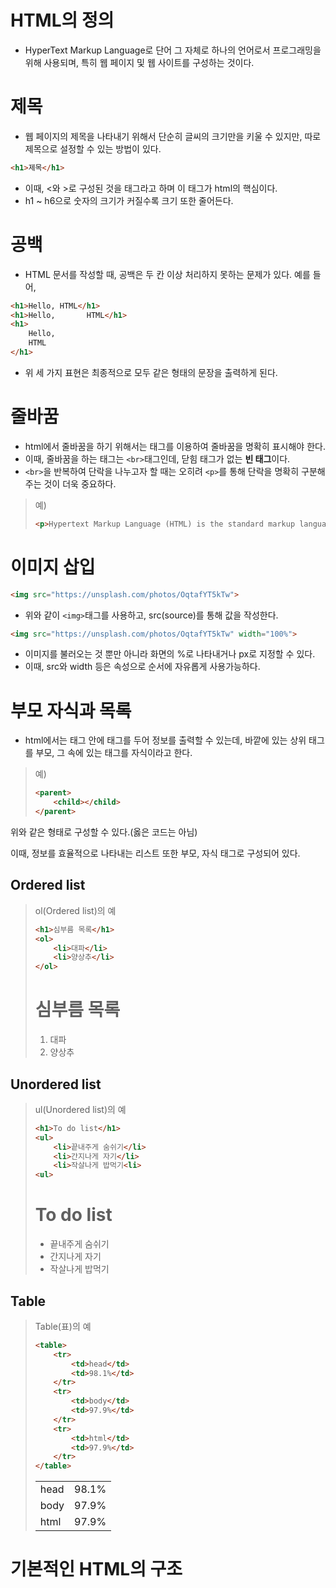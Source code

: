 # HTML의 정의

* HyperText Markup Language로 단어 그 자체로 하나의 언어로서 프로그래밍을 위해 사용되며, 특히 웹 페이지 및 웹 사이트를 구성하는 것이다.

# 제목

* 웹 페이지의 제목을 나타내기 위해서 단순히 글씨의 크기만을 키울 수 있지만, 따로 제목으로 설정할 수 있는 방법이 있다.

```html
<h1>제목</h1>
```

* 이때, <와 >로 구성된 것을 태그라고 하며 이 태그가 html의 핵심이다.
* h1 ~ h6으로 숫자의 크기가 커질수록 크기 또한 줄어든다.
  
# 공백

* HTML 문서를 작성할 때, 공백은 두 칸 이상 처리하지 못하는 문제가 있다. 예를 들어,

```html
<h1>Hello, HTML</h1>
<h1>Hello,       HTML</h1>
<h1>
    Hello,  
    HTML
</h1>
```

* 위 세 가지 표현은 최종적으로 모두 같은 형태의 문장을 출력하게 된다. 

# 줄바꿈

* html에서 줄바꿈을 하기 위해서는 태그를 이용하여 줄바꿈을 명확히 표시해야 한다.
* 이때, 줄바꿈을 하는 태그는 `<br>`태그인데, 닫힘 태그가 없는 **빈 태그**이다.
* `<br>`을 반복하여 단락을 나누고자 할 때는 오히려 `<p>`를 통해 단락을 명확히 구분해주는 것이 더욱 중요하다.

> 예)
> ```html
> <p>Hypertext Markup Language (HTML) is the standard markup language for <strong>creating <u>web</u> pages</strong> and web applications. Web browsers receive HTML documents from a web server or from local storage and render them into multimedia web pages. HTML describes the structure of a web page semantically and originally included cues for the appearance of the document.</p>
> ```

# 이미지 삽입

```html
<img src="https://unsplash.com/photos/OqtafYT5kTw">
```

* 위와 같이 `<img>`태그를 사용하고, src(source)를 통해 값을 작성한다.

```html
<img src="https://unsplash.com/photos/OqtafYT5kTw" width="100%">
```
* 이미지를 불러오는 것 뿐만 아니라 화면의 %로 나타내거나 px로 지정할 수 있다.
* 이때, src와 width 등은 속성으로 순서에 자유롭게 사용가능하다.

# 부모 자식과 목록
* html에서는 태그 안에 태그를 두어 정보를 출력할 수 있는데, 바깥에 있는 상위 태그를 부모, 그 속에 있는 태그를 자식이라고 한다.

> 예)
> ```html
> <parent>
>     <child></child>
> </parent>
> ```

위와 같은 형태로 구성할 수 있다.(옳은 코드는 아님)

이때, 정보를 효율적으로 나타내는 리스트 또한 부모, 자식 태그로 구성되어 있다.
## Ordered list
> ol(Ordered list)의 예
> ```html
> <h1>심부름 목록</h1>
> <ol>
>     <li>대파</li>
>     <li>양상추</li>
> </ol>
> ```
> <h1>심부름 목록</h1>
> <ol>
>     <li>대파</li>
>     <li>양상추</li>
> </ol>

## Unordered list
> ul(Unordered list)의 예
> ```html
> <h1>To do list</h1>
> <ul>
>     <li>끝내주게 숨쉬기</li>
>     <li>간지나게 자기</li>
>     <li>작살나게 밥먹기<li>
> <ul>
> ```
> <h1>To do list</h1>
> <ul>
>     <li>끝내주게 숨쉬기</li>
>     <li>간지나게 자기</li>
>     <li>작살나게 밥먹기</li>
> <ul>

## Table
> Table(표)의 예
> ```html
> <table>
>     <tr>
>         <td>head</td>
>         <td>98.1%</td>
>     </tr>
>     <tr>
>         <td>body</td>
>         <td>97.9%</td>
>     </tr>
>     <tr>
>         <td>html</td>
>         <td>97.9%</td>
>     </tr>
> </table>
> ```
> <table>
>     <tr>
>         <td>head</td>
>         <td>98.1%</td>
>     </tr>
>     <tr>
>         <td>body</td>
>         <td>97.9%</td>
>     </tr>
>     <tr>
>         <td>html</td>
>         <td>97.9%</td>
>     </tr>
> </table>

# 기본적인 HTML의 구조